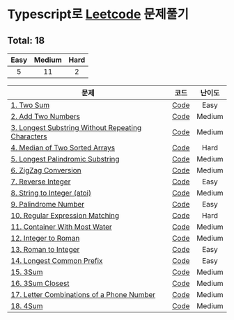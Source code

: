 # Typescript로 [Leetcode](https://leetcode.com/problemset/all/) 문제풀기

## Total: 18

| Easy | Medium | Hard |
| :--: | :----: | :--: |
|  5   |   11   |  2   |

| 문제                                                                                                                               |                                                                 코드                                                                  | 난이도 |
| ---------------------------------------------------------------------------------------------------------------------------------- | :-----------------------------------------------------------------------------------------------------------------------------------: | :----: |
| [1. Two Sum](https://leetcode.com/problems/two-sum/)                                                                               |                    [Code](https://github.com/jewook3617/leetcode-with-typescript/blob/master/src/%231-two-sum.ts)                     |  Easy  |
| [2. Add Two Numbers](https://leetcode.com/problems/add-two-numbers/)                                                               |                [Code](https://github.com/jewook3617/leetcode-with-typescript/blob/master/src/%232-add-two-numbers.ts)                 | Medium |
| [3. Longest Substring Without Repeating Characters](https://leetcode.com/problems/longest-substring-without-repeating-characters/) | [Code](https://github.com/jewook3617/leetcode-with-typescript/blob/master/src/%233-longest-substring-without-repeating-characters.ts) | Medium |
| [4. Median of Two Sorted Arrays](https://leetcode.com/problems/median-of-two-sorted-arrays/)                                       |          [Code](https://github.com/jewook3617/leetcode-with-typescript/blob/master/src/%234-median-of-two-sorted-arrays.ts)           |  Hard  |
| [5. Longest Palindromic Substring](https://leetcode.com/problems/longest-palindromic-substring/)                                   |         [Code](https://github.com/jewook3617/leetcode-with-typescript/blob/master/src/%235-longest-palindromic-substring.ts)          | Medium |
| [6. ZigZag Conversion](https://leetcode.com/problems/zigzag-conversion/)                                                           |               [Code](https://github.com/jewook3617/leetcode-with-typescript/blob/master/src/%236-zigzag-conversion.ts)                | Medium |
| [7. Reverse Integer](https://leetcode.com/problems/reverse-integer/)                                                               |                [Code](https://github.com/jewook3617/leetcode-with-typescript/blob/master/src/%237-reverse-integer.ts)                 |  Easy  |
| [8. String to Integer (atoi)](https://leetcode.com/problems/string-to-integer-atoi/)                                               |           [Code](<https://github.com/jewook3617/leetcode-with-typescript/blob/master/src/%238-string-to-integer(atoi).ts>)            | Medium |
| [9. Palindrome Number](https://leetcode.com/problems/palindrome-number/)                                                           |               [Code](https://github.com/jewook3617/leetcode-with-typescript/blob/master/src/%239-palindrome-number.ts)                |  Easy  |
| [10. Regular Expression Matching](https://leetcode.com/problems/regular-expression-matching/)                                      |          [Code](https://github.com/jewook3617/leetcode-with-typescript/blob/master/src/%2310-regular-expression-matching.ts)          |  Hard  |
| [11. Container With Most Water](https://leetcode.com/problems/container-with-most-water/)                                          |           [Code](https://github.com/jewook3617/leetcode-with-typescript/blob/master/src/%2311-container-with-most-water.ts)           | Medium |
| [12. Integer to Roman](https://leetcode.com/problems/integer-to-roman/)                                                            |               [Code](https://github.com/jewook3617/leetcode-with-typescript/blob/master/src/%2312-integer-to-roman.ts)                | Medium |
| [13. Roman to Integer](https://leetcode.com/problems/roman-to-integer/)                                                            |               [Code](https://github.com/jewook3617/leetcode-with-typescript/blob/master/src/%2313-roman-to-integer.ts)                |  Easy  |
| [14. Longest Common Prefix](https://leetcode.com/problems/longest-common-prefix/)                                                  |             [Code](https://github.com/jewook3617/leetcode-with-typescript/blob/master/src/%2314-longest-common-prefix.ts)             |  Easy  |
| [15. 3Sum](https://leetcode.com/problems/3sum/)                                                                                    |                     [Code](https://github.com/jewook3617/leetcode-with-typescript/blob/master/src/%2315-3-sum.ts)                     | Medium |
| [16. 3Sum Closest](https://leetcode.com/problems/3sum-closest/)                                                                    |                 [Code](https://github.com/jewook3617/leetcode-with-typescript/blob/master/src/%2316-3-sum-closest.ts)                 | Medium |
| [17. Letter Combinations of a Phone Number](https://leetcode.com/problems/letter-combinations-of-a-phone-number/)                  |     [Code](https://github.com/jewook3617/leetcode-with-typescript/blob/master/src/%2317-letter-combinations-of-a-phone-number.ts)     | Medium |
| [18. 4Sum](https://leetcode.com/problems/4sum/)                                                                                    |                     [Code](https://github.com/jewook3617/leetcode-with-typescript/blob/master/src/%2318-4-sum.ts)                     | Medium |
